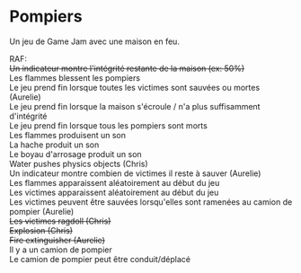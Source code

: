 # Pompiers
Un jeu de Game Jam avec une maison en feu.

RAF:<br>
  <s>Un indicateur montre l'intégrité restante de la maison (ex: 50%)</s><br>
  Les flammes blessent les pompiers<br>
  Le jeu prend fin lorsque toutes les victimes sont sauvées ou mortes (Aurelie)<br>
  Le jeu prend fin lorsque la maison s'écroule / n'a plus suffisamment d'intégrité<br>
  Le jeu prend fin lorsque tous les pompiers sont morts<br>
  Les flammes produisent un son<br>
  La hache produit un son<br>
  Le boyau d'arrosage produit un son<br>
  Water pushes physics objects (Chris)<br>
  Un indicateur montre combien de victimes il reste à sauver (Aurelie)<br>
  Les flammes apparaissent aléatoirement au début du jeu<br>
  Les victimes apparaissent aléatoirement au début du jeu<br>
  Les victimes peuvent être sauvées lorsqu'elles sont ramenées au camion de pompier (Aurelie)<br>
  <s>Les victimes ragdoll (Chris)</s><br>
  <s>Explosion (Chris)</s><br>
  <s>Fire extinguisher (Aurelie)</s><br>
  Il y a un camion de pompier<br>
  Le camion de pompier peut être conduit/déplacé<br>
